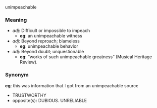 unimpeachable
### Meaning
+ _adj_: Difficult or impossible to impeach
    + __eg__: an unimpeachable witness
+ _adj_: Beyond reproach; blameless
    + __eg__: unimpeachable behavior
+ _adj_: Beyond doubt; unquestionable
    + __eg__: “works of such unimpeachable greatness” (Musical Heritage Review).

### Synonym

__eg__: this was information that I got from an unimpeachable source

+ TRUSTWORTHY
+ opposite(s): DUBIOUS. UNRELIABLE


